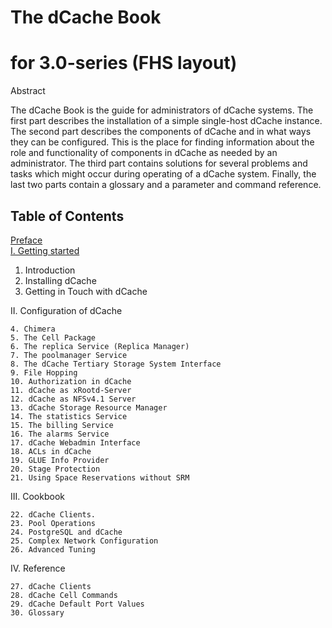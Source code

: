 The dCache Book
================
for 3.0-series (FHS layout)
============================

Abstract

The dCache Book is the guide for administrators of dCache systems. The first part describes the installation of a simple single-host dCache instance. The second part describes the components of dCache and in what ways they can be configured. This is the place for finding information about the role and functionality of components in dCache as needed by an administrator. The third part contains solutions for several problems and tasks which might occur during operating of a dCache system. Finally, the last two parts contain a glossary and a parameter and command reference.

Table of Contents
------------------

[Preface](readme.md)   
[I. Getting started](start.md)   

1. Introduction
2. Installing dCache
3. Getting in Touch with dCache

II. Configuration of dCache

    4. Chimera
    5. The Cell Package
    6. The replica Service (Replica Manager)
    7. The poolmanager Service
    8. The dCache Tertiary Storage System Interface
    9. File Hopping
    10. Authorization in dCache
    11. dCache as xRootd-Server
    12. dCache as NFSv4.1 Server
    13. dCache Storage Resource Manager
    14. The statistics Service
    15. The billing Service
    16. The alarms Service
    17. dCache Webadmin Interface
    18. ACLs in dCache
    19. GLUE Info Provider
    20. Stage Protection
    21. Using Space Reservations without SRM 

III. Cookbook

    22. dCache Clients.
    23. Pool Operations
    24. PostgreSQL and dCache
    25. Complex Network Configuration
    26. Advanced Tuning

IV. Reference

    27. dCache Clients
    28. dCache Cell Commands
    29. dCache Default Port Values
    30. Glossary
